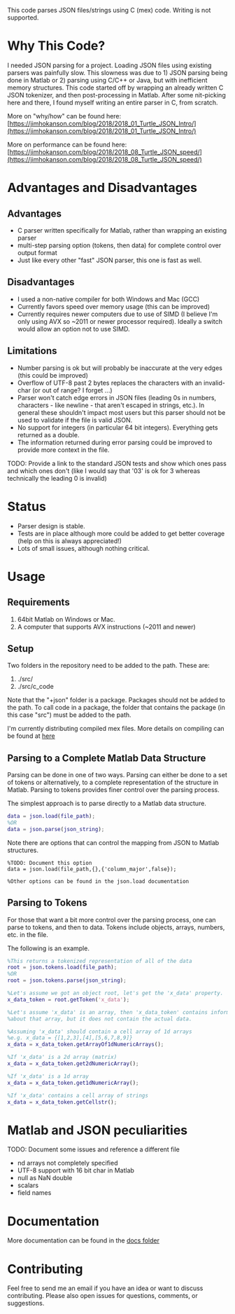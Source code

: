 This code parses JSON files/strings using C (mex) code. Writing is not supported.

# Why This Code?

I needed JSON parsing for a project. Loading JSON files using existing parsers was painfully slow. This slowness was due to 1) JSON parsing being done in Matlab or 2) parsing using C/C++ or Java, but with inefficient memory structures. This code started off by wrapping an already written C JSON tokenizer, and then post-processing in Matlab. After some nit-picking here and there, I found myself writing an entire parser in C, from scratch.

More on "why/how" can be found here: [https://jimhokanson.com/blog/2018/2018_01_Turtle_JSON_Intro/](https://jimhokanson.com/blog/2018/2018_01_Turtle_JSON_Intro/)

More on performance can be found here: [https://jimhokanson.com/blog/2018/2018_08_Turtle_JSON_speed/](https://jimhokanson.com/blog/2018/2018_08_Turtle_JSON_speed/)

# Advantages and Disadvantages

## Advantages
* C parser written specifically for Matlab, rather than wrapping an existing parser
* multi-step parsing option (tokens, then data) for complete control over output format
* Just like every other "fast" JSON parser, this one is fast as well.

## Disadvantages
* I used a non-native compiler for both Windows and Mac (GCC)
* Currently favors speed over memory usage (this can be improved)
* Currently requires newer computers due to use of SIMD (I believe I'm only using AVX so ~2011 or newer processor required). Ideally a switch would allow an option not to use SIMD.

## Limitations

* Number parsing is ok but will probably be inaccurate at the very edges (this could be improved)
* Overflow of UTF-8 past 2 bytes replaces the characters with an invalid-char (or out of range? I forget ...)
* Parser won't catch edge errors in JSON files (leading 0s in numbers, characters - like newline - that aren't escaped in strings, etc.). In general these shouldn't impact most users but this parser should not be used to validate if the file is valid JSON.
* No support for integers (in particular 64 bit integers). Everything gets returned as a double.
* The information returned during error parsing could be improved to provide more context in the file.

TODO: Provide a link to the standard JSON tests and show which ones pass and which ones don't (like I would say that '03' is ok for 3 whereas technically the leading 0 is invalid)

# Status

* Parser design is stable.
* Tests are in place although more could be added to get better coverage (help on this is always appreciated!)
* Lots of small issues, although nothing critical.

# Usage

## Requirements

1. 64bit Matlab on Windows or Mac.
2. A computer that supports AVX instructions (~2011 and newer)

## Setup

Two folders in the repository need to be added to the path. These are:

1. ./src/
2. ./src/c_code

Note that the "+json" folder is a package. Packages should not be added to the path. To call code in a package, the folder that contains the package (in this case "src") must be added to the path.

I'm currently distributing compiled mex files. More details on compiling can be found at [here](./docs/compiling.md)

## Parsing to a Complete Matlab Data Structure

Parsing can be done in one of two ways. Parsing can either be done to a set of tokens or alternatively, to a complete representation of the structure in Matlab. Parsing to tokens provides finer control over the parsing process.

The simplest approach is to parse directly to a Matlab data structure. 

```matlab
data = json.load(file_path);
%OR
data = json.parse(json_string);
```

Note there are options that can control the mapping from JSON to Matlab structures.
```
%TODO: Document this option
data = json.load(file_path,{},{'column_major',false});

%Other options can be found in the json.load documentation

```

## Parsing to Tokens

For those that want a bit more control over the parsing process, one can parse to tokens, and then to data. Tokens include objects, arrays, numbers, etc. in the file. 

The following is an example.

```matlab
%This returns a tokenized representation of all of the data
root = json.tokens.load(file_path);
%OR
root = json.tokens.parse(json_string);

%Let's assume we got an object root, let's get the 'x_data' property.
x_data_token = root.getToken('x_data');

%Let's assume 'x_data' is an array, then 'x_data_token' contains information
%about that array, but it does not contain the actual data.

%Assuming 'x_data' should contain a cell array of 1d arrays
%e.g. x_data = {[1,2,3],[4],[5,6,7,8,9]}
x_data = x_data_token.getArrayOf1dNumericArrays();

%If 'x_data' is a 2d array (matrix)
x_data = x_data_token.get2dNumericArray();

%If 'x_data' is a 1d array
x_data = x_data_token.get1dNumericArray();

%If 'x_data' contains a cell array of strings
x_data = x_data_token.getCellstr();
```

# Matlab and JSON peculiarities

TODO: Document some issues and reference a different file
- nd arrays not completely specified
- UTF-8 support with 16 bit char in Matlab
- null as NaN double
- scalars
- field names

# Documentation

More documentation can be found in the [docs folder](./docs/)

# Contributing

Feel free to send me an email if you have an idea or want to discuss contributing. Please also open issues for questions, comments, or suggestions.



